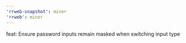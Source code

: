 ```yaml
---
'rrweb-snapshot': minor
'rrweb': minor
---
```


feat: Ensure password inputs remain masked when switching input type
